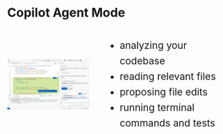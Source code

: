 # Copilot Agent Mode

<div style="display: grid; grid-template-columns: 1fr 1.5fr; gap: 2rem; align-items: center;">
	<img src="images/agent-mode-screenshot.png" alt="Agent-Mode" style="width: 100%; height: auto;" />
	<ul style="font-size: clamp(1rem, 2.5vw, 1.4rem); line-height: 1.6;">
		<li>analyzing your codebase</li>
		<li>reading relevant files</li>
		<li>proposing file edits</li>
		<li>running terminal commands and tests</li>
	</ul>
</div>